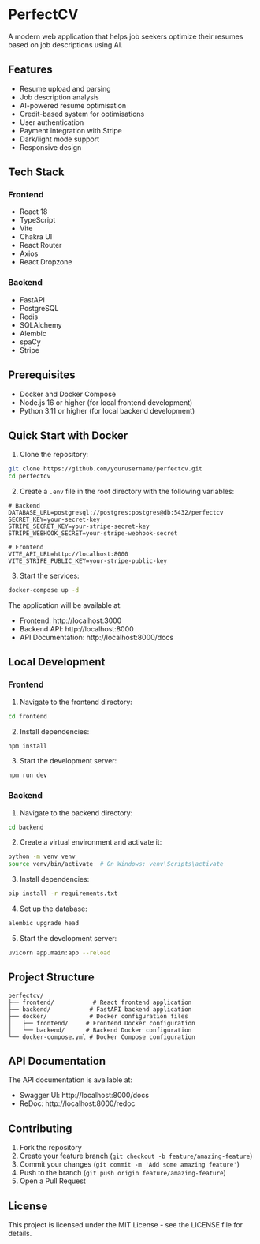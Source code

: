 # PerfectCV

A modern web application that helps job seekers optimize their resumes based on job descriptions using AI.

## Features

- Resume upload and parsing
- Job description analysis
- AI-powered resume optimisation
- Credit-based system for optimisations
- User authentication
- Payment integration with Stripe
- Dark/light mode support
- Responsive design

## Tech Stack

### Frontend

- React 18
- TypeScript
- Vite
- Chakra UI
- React Router
- Axios
- React Dropzone

### Backend

- FastAPI
- PostgreSQL
- Redis
- SQLAlchemy
- Alembic
- spaCy
- Stripe

## Prerequisites

- Docker and Docker Compose
- Node.js 16 or higher (for local frontend development)
- Python 3.11 or higher (for local backend development)

## Quick Start with Docker

1. Clone the repository:

```bash
git clone https://github.com/yourusername/perfectcv.git
cd perfectcv
```

2. Create a `.env` file in the root directory with the following variables:

```env
# Backend
DATABASE_URL=postgresql://postgres:postgres@db:5432/perfectcv
SECRET_KEY=your-secret-key
STRIPE_SECRET_KEY=your-stripe-secret-key
STRIPE_WEBHOOK_SECRET=your-stripe-webhook-secret

# Frontend
VITE_API_URL=http://localhost:8000
VITE_STRIPE_PUBLIC_KEY=your-stripe-public-key
```

3. Start the services:

```bash
docker-compose up -d
```

The application will be available at:

- Frontend: http://localhost:3000
- Backend API: http://localhost:8000
- API Documentation: http://localhost:8000/docs

## Local Development

### Frontend

1. Navigate to the frontend directory:

```bash
cd frontend
```

2. Install dependencies:

```bash
npm install
```

3. Start the development server:

```bash
npm run dev
```

### Backend

1. Navigate to the backend directory:

```bash
cd backend
```

2. Create a virtual environment and activate it:

```bash
python -m venv venv
source venv/bin/activate  # On Windows: venv\Scripts\activate
```

3. Install dependencies:

```bash
pip install -r requirements.txt
```

4. Set up the database:

```bash
alembic upgrade head
```

5. Start the development server:

```bash
uvicorn app.main:app --reload
```

## Project Structure

```
perfectcv/
├── frontend/           # React frontend application
├── backend/           # FastAPI backend application
├── docker/            # Docker configuration files
│   ├── frontend/     # Frontend Docker configuration
│   └── backend/      # Backend Docker configuration
└── docker-compose.yml # Docker Compose configuration
```

## API Documentation

The API documentation is available at:

- Swagger UI: http://localhost:8000/docs
- ReDoc: http://localhost:8000/redoc

## Contributing

1. Fork the repository
2. Create your feature branch (`git checkout -b feature/amazing-feature`)
3. Commit your changes (`git commit -m 'Add some amazing feature'`)
4. Push to the branch (`git push origin feature/amazing-feature`)
5. Open a Pull Request

## License

This project is licensed under the MIT License - see the LICENSE file for details.
